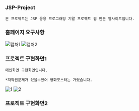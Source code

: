 ### JSP-Project 
```
본 프로젝트는 JSP 응용 프로그래밍 기말 프로젝트 겸 만든 웹사이트입니다. 
```

### 홈페이지 요구사항
![캡처1](https://user-images.githubusercontent.com/66094508/132645285-2700c2df-f4e6-4c34-82b2-fe0d2d0c5058.PNG)
![캡처2](https://user-images.githubusercontent.com/66094508/132645489-507f10a7-7455-4a14-acd1-cb01438d3dcb.PNG)

### 프로젝트 구현화면1
```
메인화면 구현화면입니다.

*저작권문제가 있을수있어 영화포스터는 가렸습니다.
```
![1](https://user-images.githubusercontent.com/66094508/132646450-aa43ad15-d9db-4f8b-a04b-b04ec29eed3e.png)
![2](https://user-images.githubusercontent.com/66094508/132646458-e74c0eb8-6a50-402a-99cb-3440bf92250b.png)

### 프로젝트 구현화면2
